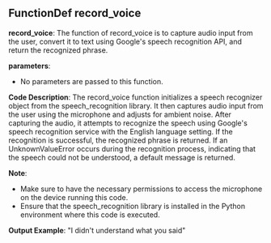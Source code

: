 ## FunctionDef record_voice
**record_voice**: The function of record_voice is to capture audio input from the user, convert it to text using Google's speech recognition API, and return the recognized phrase.

**parameters**: 
- No parameters are passed to this function.

**Code Description**: 
The record_voice function initializes a speech recognizer object from the speech_recognition library. It then captures audio input from the user using the microphone and adjusts for ambient noise. After capturing the audio, it attempts to recognize the speech using Google's speech recognition service with the English language setting. If the recognition is successful, the recognized phrase is returned. If an UnknownValueError occurs during the recognition process, indicating that the speech could not be understood, a default message is returned.

**Note**: 
- Make sure to have the necessary permissions to access the microphone on the device running this code.
- Ensure that the speech_recognition library is installed in the Python environment where this code is executed.

**Output Example**: 
"I didn't understand what you said"
